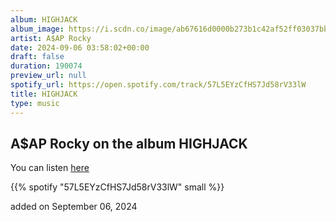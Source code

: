 ```yaml
---
album: HIGHJACK
album_image: https://i.scdn.co/image/ab67616d0000b273b1c42af52ff03037bbe5956a
artist: A$AP Rocky
date: 2024-09-06 03:58:02+00:00
draft: false
duration: 190074
preview_url: null
spotify_url: https://open.spotify.com/track/57L5EYzCfHS7Jd58rV33lW
title: HIGHJACK
type: music
---
```



## A$AP Rocky on the album HIGHJACK

You can listen [here](https://open.spotify.com/track/57L5EYzCfHS7Jd58rV33lW)

{{% spotify "57L5EYzCfHS7Jd58rV33lW" small %}}

added on September 06, 2024